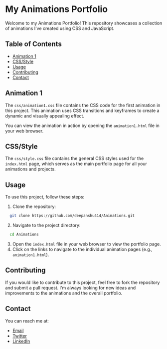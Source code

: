 # My Animations Portfolio

Welcome to my Animations Portfolio! This repository showcases a collection of animations I've created using CSS and JavaScript.

## Table of Contents
- [Animation 1](#animation-1)
- [CSS/Style](#cssstyle)
- [Usage](#usage)
- [Contributing](#contributing)
- [Contact](#contact)

## Animation 1
The `css/animation1.css` file contains the CSS code for the first animation in this project. This animation uses CSS transitions and keyframes to create a dynamic and visually appealing effect.

You can view the animation in action by opening the `animation1.html` file in your web browser.

## CSS/Style
The `css/style.css` file contains the general CSS styles used for the `index.html` page, which serves as the main portfolio page for all your animations and projects.

## Usage
To use this project, follow these steps:

1. Clone the repository:
 ```sh
   git clone https://github.com/deepanshu414/Animations.git
   ```
2. Navigate to the project directory:
  ```sh
    cd Animations
  ```
3. Open the `index.html` file in your web browser to view the portfolio page.
4. Click on the links to navigate to the individual animation pages (e.g., `animation1.html`).

## Contributing
If you would like to contribute to this project, feel free to fork the repository and submit a pull request. I'm always looking for new ideas and improvements to the animations and the overall portfolio.

## Contact

You can reach me at:

- [Email](mailto:deepanshuantil4113@gmail.com)
- [Twitter](https://x.com/DeepanshuA80670)
- [LinkedIn](https://www.linkedin.com/in/deepanshu-antil-865508263/)
